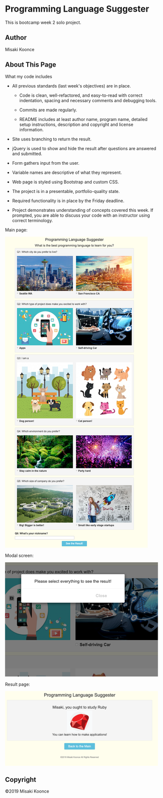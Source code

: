 # Programming Language Suggester

This is bootcamp week 2 solo project.


## Author
Misaki Koonce


## About This Page
What my code includes

- All previous standards (last week's objectives) are in place.
    - Code is clean, well-refactored, and easy-to-read with correct indentation, spacing and necessary comments and debugging tools.

    - Commits are made regularly.

    - README includes at least author name, program name, detailed setup instructions, description and copyright and license information.

- Site uses branching to return the result.

- jQuery is used to show and hide the result after questions are answered and submitted. 

- Form gathers input from the user.

- Variable names are descriptive of what they represent.

- Web page is styled using Bootstrap and custom CSS.

- The project is in a presentable, portfolio-quality state.

- Required functionality is in place by the Friday deadline.

- Project demonstrates understanding of concepts covered this week. If prompted, you are able to discuss your code with an instructor using correct terminology.


Main page:

![screenshot of main page](img/screenshot1.png)


Modal screen:

![screenshot of modal](img/screenshot2.png)


Result page:

![screenshot of result page](img/screenshot3.png)


## Copyright
©2019 Misaki Koonce